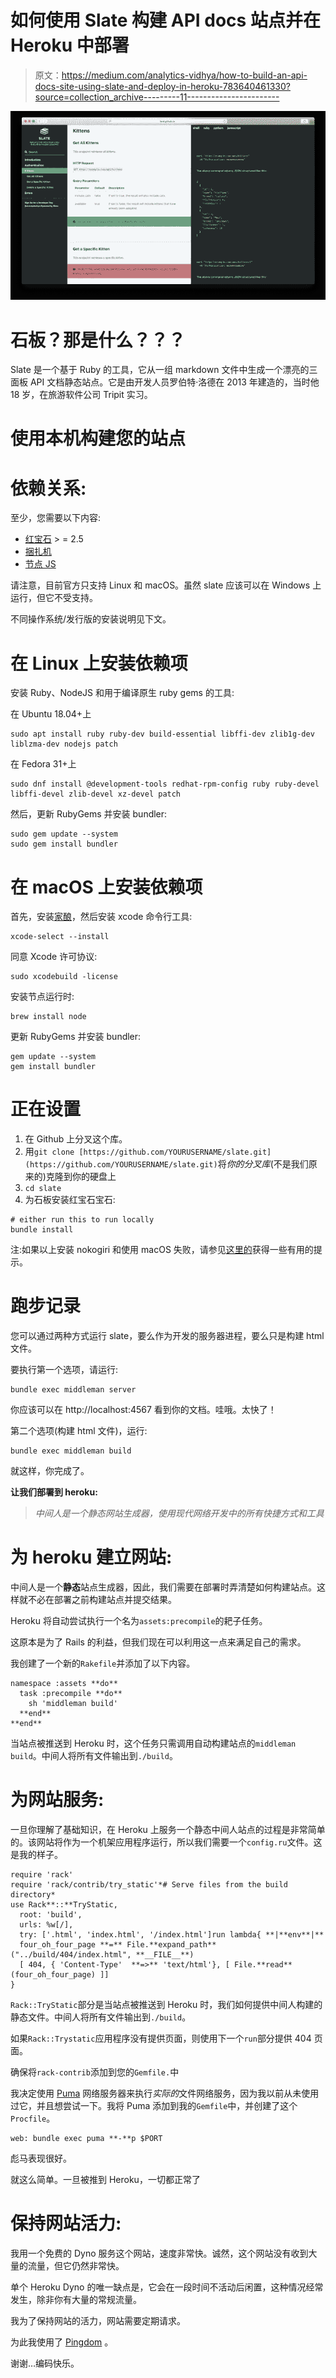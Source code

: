 # 如何使用 Slate 构建 API docs 站点并在 Heroku 中部署

> 原文：<https://medium.com/analytics-vidhya/how-to-build-an-api-docs-site-using-slate-and-deploy-in-heroku-783640461330?source=collection_archive---------11----------------------->

![](img/3c451b3979750553f200b33171afdc36.png)

# 石板？那是什么？？？

Slate 是一个基于 Ruby 的工具，它从一组 markdown 文件中生成一个漂亮的三面板 API 文档静态站点。它是由开发人员罗伯特·洛德在 2013 年建造的，当时他 18 岁，在旅游软件公司 Tripit 实习。

# 使用本机构建您的站点

# 依赖关系:

至少，您需要以下内容:

*   [红宝石](https://www.ruby-lang.org/en/) > = 2.5
*   [捆扎机](https://bundler.io/)
*   [节点 JS](https://nodejs.org/en/)

请注意，目前官方只支持 Linux 和 macOS。虽然 slate 应该可以在 Windows 上运行，但它不受支持。

不同操作系统/发行版的安装说明见下文。

# 在 Linux 上安装依赖项

安装 Ruby、NodeJS 和用于编译原生 ruby gems 的工具:

在 Ubuntu 18.04+上

```
sudo apt install ruby ruby-dev build-essential libffi-dev zlib1g-dev liblzma-dev nodejs patch
```

在 Fedora 31+上

```
sudo dnf install @development-tools redhat-rpm-config ruby ruby-devel libffi-devel zlib-devel xz-devel patch
```

然后，更新 RubyGems 并安装 bundler:

```
sudo gem update --system
sudo gem install bundler
```

# 在 macOS 上安装依赖项

首先，安装[家酿](https://brew.sh/)，然后安装 xcode 命令行工具:

```
xcode-select --install
```

同意 Xcode 许可协议:

```
sudo xcodebuild -license
```

安装节点运行时:

```
brew install node
```

更新 RubyGems 并安装 bundler:

```
gem update --system
gem install bundler
```

# 正在设置

1.  在 Github 上分叉这个库。
2.  用`git clone [https://github.com/YOURUSERNAME/slate.git](https://github.com/YOURUSERNAME/slate.git)`将*你的分叉库*(不是我们原来的)克隆到你的硬盘上
3.  `cd slate`
4.  为石板安装红宝石宝石:

```
# either run this to run locally
bundle install
```

注:如果以上安装 nokogiri 和使用 macOS 失败，请参见[这里的](https://github.com/sparklemotion/nokogiri.org/blob/master/docs/tutorials/installing_nokogiri.md#macos)获得一些有用的提示。

# 跑步记录

您可以通过两种方式运行 slate，要么作为开发的服务器进程，要么只是构建 html 文件。

要执行第一个选项，请运行:

```
bundle exec middleman server
```

你应该可以在 http://localhost:4567 看到你的文档。哇哦。太快了！

第二个选项(构建 html 文件)，运行:

```
bundle exec middleman build
```

就这样，你完成了。

**让我们部署到 heroku:**

> *中间人是一个静态网站生成器，使用现代网络开发中的所有快捷方式和工具*

# 为 heroku 建立网站:

中间人是一个**静态**站点生成器，因此，我们需要在部署时弄清楚如何构建站点。这样就不必在部署之前构建站点并提交结果。

Heroku 将自动尝试执行一个名为`assets:precompile`的耙子任务。

这原本是为了 Rails 的利益，但我们现在可以利用这一点来满足自己的需求。

我创建了一个新的`Rakefile`并添加了以下内容。

```
namespace :assets **do**
  task :precompile **do**
    sh 'middleman build'
  **end**
**end**
```

当站点被推送到 Heroku 时，这个任务只需调用自动构建站点的`middleman build`。中间人将所有文件输出到`./build`。

# 为网站服务:

一旦你理解了基础知识，在 Heroku 上服务一个静态中间人站点的过程是非常简单的。该网站将作为一个机架应用程序运行，所以我们需要一个`config.ru`文件。这是我的样子。

```
require 'rack'
require 'rack/contrib/try_static'*# Serve files from the build directory*
use Rack**::**TryStatic,
  root: 'build',
  urls: %w[/],
  try: ['.html', 'index.html', '/index.html']run lambda{ **|**env**|**
  four_oh_four_page **=** File.**expand_path**("../build/404/index.html", **__FILE__**)
  [ 404, { 'Content-Type'  **=>** 'text/html'}, [ File.**read**(four_oh_four_page) ]]
}
```

`Rack::TryStatic`部分是当站点被推送到 Heroku 时，我们如何提供中间人构建的静态文件。中间人将所有文件输出到`./build`。

如果`Rack::Trystatic`应用程序没有提供页面，则使用下一个`run`部分提供 404 页面。

确保将`rack-contrib`添加到您的`Gemfile.`中

我决定使用 [Puma](http://puma.io/) 网络服务器来执行*实际的*文件网络服务，因为我以前从未使用过它，并且想尝试一下。我将 Puma 添加到我的`Gemfile`中，并创建了这个`Procfile`。

```
web: bundle exec puma **-**p $PORT
```

彪马表现很好。

就这么简单。一旦被推到 Heroku，一切都正常了

# 保持网站活力:

我用一个免费的 Dyno 服务这个网站，速度非常快。诚然，这个网站没有收到大量的流量，但它仍然非常快。

单个 Heroku Dyno 的唯一缺点是，它会在一段时间不活动后闲置，这种情况经常发生，除非你有大量的常规流量。

我为了保持网站的活力，网站需要定期请求。

为此我使用了 [Pingdom](http://www.pingdom.com/) 。

谢谢…编码快乐。